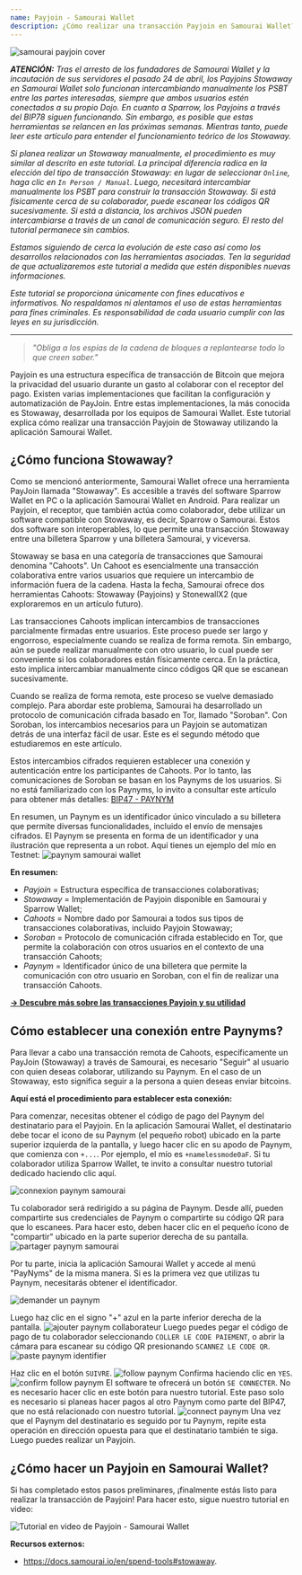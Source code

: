 ```yaml
---
name: Payjoin - Samourai Wallet
description: ¿Cómo realizar una transacción Payjoin en Samourai Wallet?
---
```

![samourai payjoin cover](assets/cover.webp)

***ATENCIÓN:** Tras el arresto de los fundadores de Samourai Wallet y la incautación de sus servidores el pasado 24 de abril, los Payjoins Stowaway en Samourai Wallet solo funcionan intercambiando manualmente los PSBT entre las partes interesadas, siempre que ambos usuarios estén conectados a su propio Dojo. En cuanto a Sparrow, los Payjoins a través del BIP78 siguen funcionando. Sin embargo, es posible que estas herramientas se relancen en las próximas semanas. Mientras tanto, puede leer este artículo para entender el funcionamiento teórico de los Stowaway.*

_Si planea realizar un Stowaway manualmente, el procedimiento es muy similar al descrito en este tutorial. La principal diferencia radica en la elección del tipo de transacción Stowaway: en lugar de seleccionar `Online`, haga clic en `In Person / Manual`. Luego, necesitará intercambiar manualmente los PSBT para construir la transacción Stowaway. Si está físicamente cerca de su colaborador, puede escanear los códigos QR sucesivamente. Si está a distancia, los archivos JSON pueden intercambiarse a través de un canal de comunicación seguro. El resto del tutorial permanece sin cambios._

_Estamos siguiendo de cerca la evolución de este caso así como los desarrollos relacionados con las herramientas asociadas. Ten la seguridad de que actualizaremos este tutorial a medida que estén disponibles nuevas informaciones._

_Este tutorial se proporciona únicamente con fines educativos e informativos. No respaldamos ni alentamos el uso de estas herramientas para fines criminales. Es responsabilidad de cada usuario cumplir con las leyes en su jurisdicción._

---

> *"Obliga a los espías de la cadena de bloques a replantearse todo lo que creen saber."*

Payjoin es una estructura específica de transacción de Bitcoin que mejora la privacidad del usuario durante un gasto al colaborar con el receptor del pago. Existen varias implementaciones que facilitan la configuración y automatización de PayJoin. Entre estas implementaciones, la más conocida es Stowaway, desarrollada por los equipos de Samourai Wallet. Este tutorial explica cómo realizar una transacción Payjoin de Stowaway utilizando la aplicación Samourai Wallet.

## ¿Cómo funciona Stowaway?

Como se mencionó anteriormente, Samourai Wallet ofrece una herramienta PayJoin llamada "Stowaway". Es accesible a través del software Sparrow Wallet en PC o la aplicación Samourai Wallet en Android. Para realizar un Payjoin, el receptor, que también actúa como colaborador, debe utilizar un software compatible con Stowaway, es decir, Sparrow o Samourai. Estos dos software son interoperables, lo que permite una transacción Stowaway entre una billetera Sparrow y una billetera Samourai, y viceversa.

Stowaway se basa en una categoría de transacciones que Samourai denomina "Cahoots". Un Cahoot es esencialmente una transacción colaborativa entre varios usuarios que requiere un intercambio de información fuera de la cadena. Hasta la fecha, Samourai ofrece dos herramientas Cahoots: Stowaway (Payjoins) y StonewallX2 (que exploraremos en un artículo futuro).

Las transacciones Cahoots implican intercambios de transacciones parcialmente firmadas entre usuarios. Este proceso puede ser largo y engorroso, especialmente cuando se realiza de forma remota. Sin embargo, aún se puede realizar manualmente con otro usuario, lo cual puede ser conveniente si los colaboradores están físicamente cerca. En la práctica, esto implica intercambiar manualmente cinco códigos QR que se escanean sucesivamente.

Cuando se realiza de forma remota, este proceso se vuelve demasiado complejo. Para abordar este problema, Samourai ha desarrollado un protocolo de comunicación cifrada basado en Tor, llamado "Soroban". Con Soroban, los intercambios necesarios para un Payjoin se automatizan detrás de una interfaz fácil de usar. Este es el segundo método que estudiaremos en este artículo.

Estos intercambios cifrados requieren establecer una conexión y autenticación entre los participantes de Cahoots. Por lo tanto, las comunicaciones de Soroban se basan en los Paynyms de los usuarios. Si no está familiarizado con los Paynyms, lo invito a consultar este artículo para obtener más detalles: [BIP47 - PAYNYM](https://planb.network/tutorials/privacy/paynym-bip47)


En resumen, un Paynym es un identificador único vinculado a su billetera que permite diversas funcionalidades, incluido el envío de mensajes cifrados. El Paynym se presenta en forma de un identificador y una ilustración que representa a un robot. Aquí tienes un ejemplo del mío en Testnet: ![paynym samourai wallet](assets/es/1.webp)

**En resumen:**
- _Payjoin_ = Estructura específica de transacciones colaborativas;
- _Stowaway_ = Implementación de Payjoin disponible en Samourai y Sparrow Wallet;
- _Cahoots_ = Nombre dado por Samourai a todos sus tipos de transacciones colaborativas, incluido Payjoin Stowaway;
- _Soroban_ = Protocolo de comunicación cifrada establecido en Tor, que permite la colaboración con otros usuarios en el contexto de una transacción Cahoots;
- _Paynym_ = Identificador único de una billetera que permite la comunicación con otro usuario en Soroban, con el fin de realizar una transacción Cahoots.

[**-> Descubre más sobre las transacciones Payjoin y su utilidad**](https://planb.network/tutorials/privacy/payjoin)

## Cómo establecer una conexión entre Paynyms?
Para llevar a cabo una transacción remota de Cahoots, específicamente un PayJoin (Stowaway) a través de Samourai, es necesario "Seguir" al usuario con quien deseas colaborar, utilizando su Paynym. En el caso de un Stowaway, esto significa seguir a la persona a quien deseas enviar bitcoins.

**Aquí está el procedimiento para establecer esta conexión:**

Para comenzar, necesitas obtener el código de pago del Paynym del destinatario para el Payjoin. En la aplicación Samourai Wallet, el destinatario debe tocar el icono de su Paynym (el pequeño robot) ubicado en la parte superior izquierda de la pantalla, y luego hacer clic en su apodo de Paynym, que comienza con `+...`. Por ejemplo, el mío es `+namelessmode0aF`. Si tu colaborador utiliza Sparrow Wallet, te invito a consultar nuestro tutorial dedicado haciendo clic aquí.

![connexion paynym samourai](assets/notext/2.webp)

Tu colaborador será redirigido a su página de Paynym. Desde allí, pueden compartirte sus credenciales de Paynym o compartirte su código QR para que lo escanees. Para hacer esto, deben hacer clic en el pequeño ícono de "compartir" ubicado en la parte superior derecha de su pantalla.
![partager paynym samourai](assets/es/1.webp)

Por tu parte, inicia la aplicación Samourai Wallet y accede al menú "PayNyms" de la misma manera. Si es la primera vez que utilizas tu Paynym, necesitarás obtener el identificador.

![demander un paynym](assets/notext/3.webp)

Luego haz clic en el signo "+" azul en la parte inferior derecha de la pantalla.
![ajouter paynym collaborateur](assets/notext/4.webp)
Luego puedes pegar el código de pago de tu colaborador seleccionando `COLLER LE CODE PAIEMENT`, o abrir la cámara para escanear su código QR presionando `SCANNEZ LE CODE QR`.![paste paynym identifier](assets/notext/5.webp)

Haz clic en el botón `SUIVRE`.
![follow paynym](assets/notext/6.webp)
Confirma haciendo clic en `YES`.
![confirm follow paynym](assets/notext/7.webp)
El software te ofrecerá un botón `SE CONNECTER`. No es necesario hacer clic en este botón para nuestro tutorial. Este paso solo es necesario si planeas hacer pagos al otro Paynym como parte del BIP47, que no está relacionado con nuestro tutorial.
![connect paynym](assets/notext/8.webp)
Una vez que el Paynym del destinatario es seguido por tu Paynym, repite esta operación en dirección opuesta para que el destinatario también te siga. Luego puedes realizar un Payjoin.

## ¿Cómo hacer un Payjoin en Samourai Wallet?

Si has completado estos pasos preliminares, ¡finalmente estás listo para realizar la transacción de Payjoin! Para hacer esto, sigue nuestro tutorial en video:

![Tutorial en video de Payjoin - Samourai Wallet](https://youtu.be/FXW6XZim0ww?si=EXalYwK1t9DT48aE)

**Recursos externos:**
- https://docs.samourai.io/en/spend-tools#stowaway.
